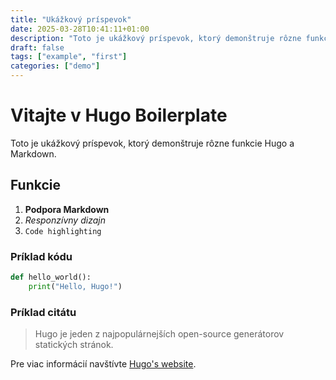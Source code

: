 ```yaml
---
title: "Ukážkový príspevok"
date: 2025-03-28T10:41:11+01:00
description: "Toto je ukážkový príspevok, ktorý demonštruje rôzne funkcie Hugo a Markdown. malo by to byť 3 riadky dlhé.... tak pridaj ešte jeden riadok"
draft: false
tags: ["example", "first"]
categories: ["demo"]
---
```


# Vitajte v Hugo Boilerplate

Toto je ukážkový príspevok, ktorý demonštruje rôzne funkcie Hugo a Markdown.

## Funkcie

1. **Podpora Markdown**
2. *Responzívny dizajn*
3. `Code highlighting`

### Príklad kódu

```python
def hello_world():
    print("Hello, Hugo!")
```

### Príklad citátu

> Hugo je jeden z najpopulárnejších open-source generátorov statických stránok.

Pre viac informácií navštívte [Hugo's website](https://gohugo.io).